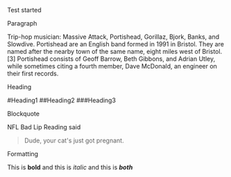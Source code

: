 Test started


Paragraph

Trip-hop musician: Massive Attack, Portishead, Gorillaz, Bjork, Banks, and Slowdive. Portishead are an English band formed in 1991 in Bristol. They are named after the nearby town of the same name, eight miles west of Bristol.[3] Portishead consists of Geoff Barrow, Beth Gibbons, and Adrian Utley, while sometimes citing a fourth member, Dave McDonald, an engineer on their first records.


Heading

#Heading1
##Heading2
###Heading3


Blockquote

NFL Bad Lip Reading said

> Dude, your cat's just got pregnant.


Formatting

This is **bold** and this is *italic* and this is **_both_**
